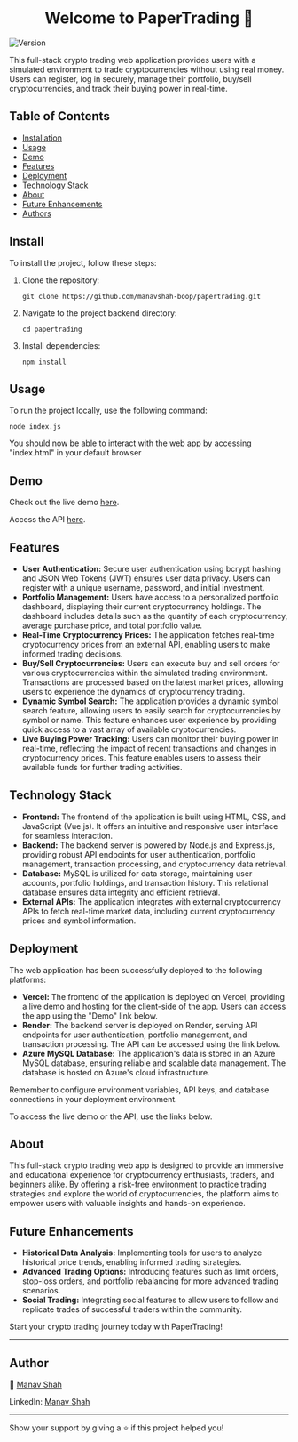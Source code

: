 
  <h1 align="center">Welcome to PaperTrading 👋</h1>
  <p>
    <img alt="Version" src="https://img.shields.io/badge/version-1.0-blue.svg?cacheSeconds=2592000" />
  </p>

  <p>This full-stack crypto trading web application provides users with a simulated environment to trade cryptocurrencies without using real money. Users can register, log in securely, manage their portfolio, buy/sell cryptocurrencies, and track their buying power in real-time.</p>


  <h2>Table of Contents</h2>
  <ul>
    <li><a href="#installation">Installation</a></li>
    <li><a href="#usage">Usage</a></li>
    <li><a href="#demo">Demo</a></li>
    <li><a href="#features">Features</a></li>
    <li><a href="#deployment">Deployment</a></li>
    <li><a href="#technology-stack">Technology Stack</a></li>
    <li><a href="#about">About</a></li>
    <li><a href="#future-enhancements">Future Enhancements</a></li>
    <li><a href="#authors">Authors</a></li>
  </ul>

  <h2>Install</h2>
  <p>To install the project, follow these steps:</p>
  <ol>
    <li>Clone the repository:</li>
    <pre><code>git clone https://github.com/manavshah-boop/papertrading.git</code></pre>
    <li>Navigate to the project backend directory:</li>
    <pre><code>cd papertrading</code></pre>
    <li>Install dependencies:</li>
    <pre><code>npm install</code></pre>
  </ol>

  <h2>Usage</h2>
  <p>To run the project locally, use the following command:</p>
  <pre><code>node index.js</code></pre>
  <p>You should now be able to interact with the web app by accessing "index.html" in your default browser</p>

  <h2>Demo</h2>
  <p>Check out the live demo <a href="https://papertrading.vercel.app">here</a>.</p>
  <p>Access the API <a href="https://papertrading-l028.onrender.com">here</a>.</p>

  <h2>Features</h2>
  <ul>
    <li><strong>User Authentication:</strong> Secure user authentication using bcrypt hashing and JSON Web Tokens (JWT) ensures user data privacy. Users can register with a unique username, password, and initial investment.</li>
    <li><strong>Portfolio Management:</strong> Users have access to a personalized portfolio dashboard, displaying their current cryptocurrency holdings. The dashboard includes details such as the quantity of each cryptocurrency, average purchase price, and total portfolio value.</li>
    <li><strong>Real-Time Cryptocurrency Prices:</strong> The application fetches real-time cryptocurrency prices from an external API, enabling users to make informed trading decisions.</li>
    <li><strong>Buy/Sell Cryptocurrencies:</strong> Users can execute buy and sell orders for various cryptocurrencies within the simulated trading environment. Transactions are processed based on the latest market prices, allowing users to experience the dynamics of cryptocurrency trading.</li>
    <li><strong>Dynamic Symbol Search:</strong> The application provides a dynamic symbol search feature, allowing users to easily search for cryptocurrencies by symbol or name. This feature enhances user experience by providing quick access to a vast array of available cryptocurrencies.</li>
    <li><strong>Live Buying Power Tracking:</strong> Users can monitor their buying power in real-time, reflecting the impact of recent transactions and changes in cryptocurrency prices. This feature enables users to assess their available funds for further trading activities.</li>
  </ul>

  <h2>Technology Stack</h2>
  <ul>
    <li><strong>Frontend:</strong> The frontend of the application is built using HTML, CSS, and JavaScript (Vue.js). It offers an intuitive and responsive user interface for seamless interaction.</li>
    <li><strong>Backend:</strong> The backend server is powered by Node.js and Express.js, providing robust API endpoints for user authentication, portfolio management, transaction processing, and cryptocurrency data retrieval.</li>
    <li><strong>Database:</strong> MySQL is utilized for data storage, maintaining user accounts, portfolio holdings, and transaction history. This relational database ensures data integrity and efficient retrieval.</li>
    <li><strong>External APIs:</strong> The application integrates with external cryptocurrency APIs to fetch real-time market data, including current cryptocurrency prices and symbol information.</li>
  </ul>

  <h2>Deployment</h2>
  <p>The web application has been successfully deployed to the following platforms:</p>
  <ul>
    <li><strong>Vercel:</strong> The frontend of the application is deployed on Vercel, providing a live demo and hosting for the client-side of the app. Users can access the app using the "Demo" link below.</li>
    <li><strong>Render:</strong> The backend server is deployed on Render, serving API endpoints for user authentication, portfolio management, and transaction processing. The API can be accessed using the link below.</li>
    <li><strong>Azure MySQL Database:</strong> The application's data is stored in an Azure MySQL database, ensuring reliable and scalable data management. The database is hosted on Azure's cloud infrastructure.</li>
  </ul>
  <p>Remember to configure environment variables, API keys, and database connections in your deployment environment.</p>

  <p>To access the live demo or the API, use the links below.</p>

  <h2>About</h2>
  <p>This full-stack crypto trading web app is designed to provide an immersive and educational experience for cryptocurrency enthusiasts, traders, and beginners alike. By offering a risk-free environment to practice trading strategies and explore the world of cryptocurrencies, the platform aims to empower users with valuable insights and hands-on experience.</p>

<h2>Future Enhancements</h2>
  <ul>
    <li><strong>Historical Data Analysis:</strong> Implementing tools for users to analyze historical price trends, enabling informed trading strategies.</li>
    <li><strong>Advanced Trading Options:</strong> Introducing features such as limit orders, stop-loss orders, and portfolio rebalancing for more advanced trading scenarios.</li>
    <li><strong>Social Trading:</strong> Integrating social features to allow users to follow and replicate trades of successful traders within the community.</li>
  </ul>

  <p>Start your crypto trading journey today with PaperTrading!</p>

  <hr>

  <h2>Author</h2>
  <p>👤 <a href="https://github.com/manavshah-boop">Manav Shah</a></p>
  <p>LinkedIn: <a href="https://linkedin.com/in/manav-shah1">Manav Shah</a></p>

  <hr>

  <p>Show your support by giving a ⭐️ if this project helped you!</p>

</body>
